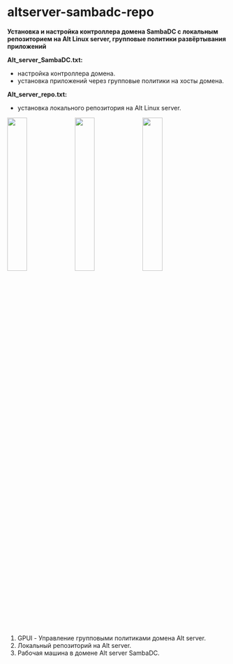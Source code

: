 # altserver-sambadc-repo
**Установка и настройка контроллера домена SambaDC с локальным репозиторием на Alt Linux server, групповые политики развёртывания приложений**

**Alt_server_SambaDC.txt:**
- настройка контроллера домена.
- установка приложений через групповые политики на хосты домена.

**Alt_server_repo.txt:**
- установка локального репозитория на Alt Linux server.


<img src="https://github.com/cloaksocks/altserver-sambadc-repo/assets/157986562/f1ec6004-044f-48be-b1e4-d05043dce4be" width="30%"></img>
<img src="https://github.com/cloaksocks/altserver-sambadc-repo/assets/157986562/83c33ced-4d39-42fb-ab13-27fea582f1b6" width="30%"></img>
<img src="https://github.com/cloaksocks/altserver-sambadc-repo/assets/157986562/688d68db-396b-42c5-b4e1-915a4f9ad9b4" width="30%"></img> 
1. GPUI - Управление групповыми политиками домена Alt server.
2. Локальный репозиторий на Alt server.
3. Рабочая машина в домене Alt server SambaDC.
